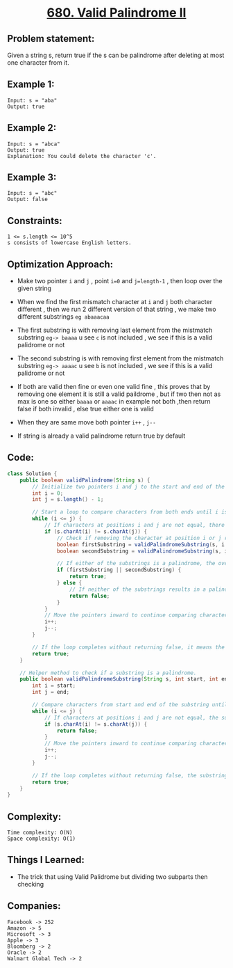 <h1 align="center"><a href="https://leetcode.com/problems/valid-palindrome-ii/">680. Valid Palindrome II</a></h1>


## Problem statement:
Given a string s, return true if the s can be palindrome after deleting at most one character from it.

## Example 1:

```
Input: s = "aba"
Output: true
```

## Example 2:

```
Input: s = "abca"
Output: true
Explanation: You could delete the character 'c'.
```


## Example 3:

```
Input: s = "abc"
Output: false
```


## Constraints:

```
1 <= s.length <= 10^5
s consists of lowercase English letters.
```


 

## Optimization Approach:

- Make two pointer `i` and `j` , point `i=0` and `j=length-1` , then loop over the given string
  
- When we find the first mismatch character at `i` and `j` both character different , then we run 2 different version of that string , we make two different substrings `eg abaaacaa`
  
- The first substring is with removing last element from the mistmatch substring `eg-> baaaa` u see `c` is not included , we see if this is a valid palidrome or not
  
- The second substring is with removing first element from the mistmatch substring `eg-> aaaac` u see `b` is not included , we see if this is a valid palidrome or not

- If both are valid then fine or even one valid fine , this proves that by removing one element it is still a valid paildrome , but if two then not as max is one
  so either `baaaa` or `aaaac` in example not both ,then return false if both invalid , else true either one is valid

- When they are same move both pointer `i++` , `j--`

- If string is already a valid palindrome return true by default



## Code: 

```java
class Solution {
    public boolean validPalindrome(String s) {
        // Initialize two pointers i and j to the start and end of the string s.
        int i = 0;
        int j = s.length() - 1;

        // Start a loop to compare characters from both ends until i is less than or equal to j.
        while (i <= j) {
            // If characters at positions i and j are not equal, there is a mismatch.
            if (s.charAt(i) != s.charAt(j)) {
                // Check if removing the character at position i or j results in a palindrome.
                boolean firstSubstring = validPalindromeSubstring(s, i + 1, j);
                boolean secondSubstring = validPalindromeSubstring(s, i, j - 1);

                // If either of the substrings is a palindrome, the overall string is a valid palindrome after removing a character.
                if (firstSubstring || secondSubstring) {
                    return true;
                } else {
                    // If neither of the substrings results in a palindrome, the original string is not a valid palindrome.
                    return false;
                }
            }
            // Move the pointers inward to continue comparing characters.
            i++;
            j--;
        }

        // If the loop completes without returning false, it means the whole string is a valid palindrome.
        return true;
    }

    // Helper method to check if a substring is a palindrome.
    public boolean validPalindromeSubstring(String s, int start, int end) {
        int i = start;
        int j = end;

        // Compare characters from start and end of the substring until i is less than or equal to j.
        while (i <= j) {
            // If characters at positions i and j are not equal, the substring is not a palindrome.
            if (s.charAt(i) != s.charAt(j)) {
                return false;
            }
            // Move the pointers inward to continue comparing characters.
            i++;
            j--;
        }

        // If the loop completes without returning false, the substring is a palindrome.
        return true;
    }
}


```


## Complexity:

```
Time complexity: O(N)
Space complexity: O(1)
```

## Things I Learned:

- The trick that using Valid Palidrome but dividing two subparts then checking


## Companies:

```
Facebook -> 252
Amazon -> 5
Microsoft -> 3
Apple -> 3
Bloomberg -> 2
Oracle -> 2
Walmart Global Tech -> 2
```






